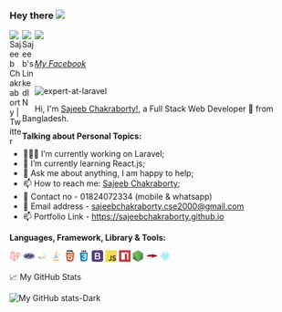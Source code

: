 ### Hey there <img src="https://media.giphy.com/media/hvRJCLFzcasrR4ia7z/giphy.gif" width="25px">

<a href="https://twitter.com/SajeebChakrabo8">
  <img align="left" alt="Sajeeb Chakraborty | Twitter" width="22px" src="https://raw.githubusercontent.com/peterthehan/peterthehan/master/assets/twitter.svg" />
</a>
<a href="https://www.linkedin.com/in/sajeeb-chakraborty-1b944a163/">
  <img align="left" alt="Sajeeb's LinkedIN" width="22px" src="https://raw.githubusercontent.com/peterthehan/peterthehan/master/assets/linkedin.svg" />
</a>

 

![](https://visitor-badge.glitch.me/badge?page_id=SajeebChakraborty)

<br />

<a href="https://www.facebook.com/sajeeb.chakraborty">
    <i class="fa-brands fa-facebook">My Facebook</i>
 </a>
 
 <br />
 
 <br />
 
 ![expert-at-laravel](https://user-images.githubusercontent.com/48250220/231816227-f633193a-c2c9-4e56-a829-e62800203f6d.svg)

Hi, I'm [Sajeeb Chakraborty!](https://github.com/SajeebChakraborty), a Full Stack Web Developer 🚀 from Bangladesh.

  
**Talking about Personal Topics:**

- 👨🏽‍💻 I’m currently working on Laravel;
- 🌱 I’m currently learning React.js; 
- 💬 Ask me about anything, I am happy to help;
- 📫 How to reach me: [Sajeeb Chakraborty](https://www.facebook.com/sajeeb.chakraborty);
- 💬 Contact no - 01824072334 (mobile & whatsapp)
- 🌱 Email address - sajeebchakraborty.cse2000@gmail.com
- 📫 Portfolio Link - https://sajeebchakraborty.github.io


**Languages, Framework, Library & Tools:**  

<code><img height="20" src="https://raw.githubusercontent.com/github/explore/80688e429a7d4ef2fca1e82350fe8e3517d3494d/topics/laravel/laravel.png"></code>
<code><img height="20" src="https://raw.githubusercontent.com/github/explore/80688e429a7d4ef2fca1e82350fe8e3517d3494d/topics/php/php.png"></code>
<code><img height="20" src="https://raw.githubusercontent.com/github/explore/80688e429a7d4ef2fca1e82350fe8e3517d3494d/topics/mysql/mysql.png"></code>
<code><img height="20" src="https://raw.githubusercontent.com/github/explore/80688e429a7d4ef2fca1e82350fe8e3517d3494d/topics/java/java.png"></code>
<code><img height="20" src="https://raw.githubusercontent.com/github/explore/80688e429a7d4ef2fca1e82350fe8e3517d3494d/topics/html/html.png"></code>
<code><img height="20" src="https://raw.githubusercontent.com/github/explore/80688e429a7d4ef2fca1e82350fe8e3517d3494d/topics/css/css.png"></code>
<code><img height="20" src="https://raw.githubusercontent.com/github/explore/80688e429a7d4ef2fca1e82350fe8e3517d3494d/topics/bootstrap/bootstrap.png"></code>
<code><img height="20" src="https://raw.githubusercontent.com/github/explore/80688e429a7d4ef2fca1e82350fe8e3517d3494d/topics/javascript/javascript.png"></code>
<code><img height="20" src="https://raw.githubusercontent.com/github/explore/80688e429a7d4ef2fca1e82350fe8e3517d3494d/topics/npm/npm.png"></code>
<code><img height="20" src="https://raw.githubusercontent.com/github/explore/80688e429a7d4ef2fca1e82350fe8e3517d3494d/topics/nodejs/nodejs.png"></code>
<code><img height="20" src="https://raw.githubusercontent.com/github/explore/80688e429a7d4ef2fca1e82350fe8e3517d3494d/topics/mongoose/mongoose.png"></code>
<code><img height="20" src="https://raw.githubusercontent.com/github/explore/80688e429a7d4ef2fca1e82350fe8e3517d3494d/topics/react/react.png"></code>


📈 My GitHub Stats

![My GitHub stats-Dark](https://github-readme-stats.vercel.app/api?username=SajeebChakraborty&show_icons=true&theme=dark#gh-dark-mode-only)






